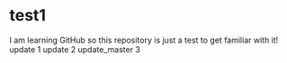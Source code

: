# test1
I am learning GitHub so this repository is just a test to get familiar with it!
update 1
update 2
update_master 3
